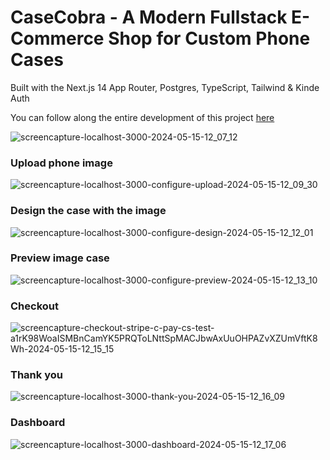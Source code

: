 # CaseCobra - A Modern Fullstack E-Commerce Shop for Custom Phone Cases
Built with the Next.js 14 App Router, Postgres, TypeScript, Tailwind & Kinde Auth

You can follow along the entire development of this project <a href="https://www.youtube.com/watch?v=SG82Aqcaaa0" target="_blank">here</a>

![screencapture-localhost-3000-2024-05-15-12_07_12](https://github.com/TathataHY/casecobra-dev/assets/86846618/569b1bcf-218e-41fd-9b89-c552ab9ede61)
### Upload phone image
![screencapture-localhost-3000-configure-upload-2024-05-15-12_09_30](https://github.com/TathataHY/casecobra-dev/assets/86846618/abbf5704-e2cc-4e99-a044-a72c912c91fa)
### Design the case with the image
![screencapture-localhost-3000-configure-design-2024-05-15-12_12_01](https://github.com/TathataHY/casecobra-dev/assets/86846618/6a822cbd-42dc-4ee4-af8d-aefbe8fdc846)
### Preview image case
![screencapture-localhost-3000-configure-preview-2024-05-15-12_13_10](https://github.com/TathataHY/casecobra-dev/assets/86846618/f4e12b5a-a437-4bdd-b78a-4b9391525dc0)
### Checkout
![screencapture-checkout-stripe-c-pay-cs-test-a1rK98WoaISMBnCamYK5PRQToLNttSpMACJbwAxUuOHPAZvXZUmVftK8Wh-2024-05-15-12_15_15](https://github.com/TathataHY/casecobra-dev/assets/86846618/18a265e0-a54d-434e-9250-9be85dcc0e6f)
### Thank you
![screencapture-localhost-3000-thank-you-2024-05-15-12_16_09](https://github.com/TathataHY/casecobra-dev/assets/86846618/1dca9cd9-03e4-4d5d-87a0-2086f85f4d8f)
### Dashboard
![screencapture-localhost-3000-dashboard-2024-05-15-12_17_06](https://github.com/TathataHY/casecobra-dev/assets/86846618/07ffbe2e-983e-445c-bccf-73efd89ac886)
